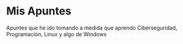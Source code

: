 # Mis Apuntes
Apuntes que he ido tomando a medida que aprendo Ciberseguridad, Programación, Linux y algo de Windows
